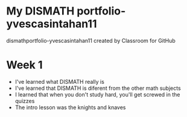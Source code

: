 # My DISMATH portfolio-yvescasintahan11
dismathportfolio-yvescasintahan11 created by Classroom for GitHub

# Week 1
- I've learned what DISMATH really is
- I've learned that DISMATH is diferent from the other math subjects
- I learned that when you don't study hard, you'll get screwed in the quizzes
- The intro lesson was the knights and knaves
